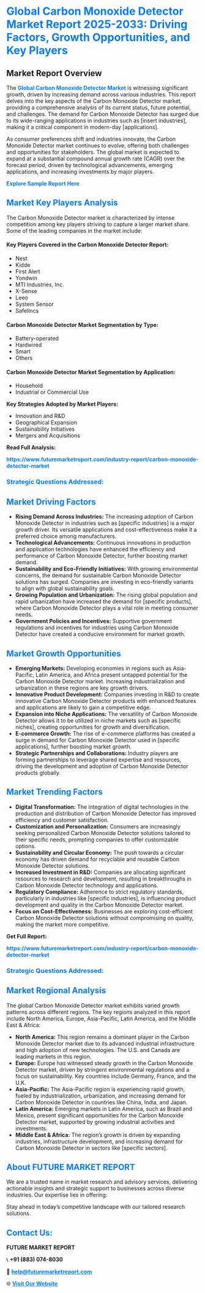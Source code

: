 <h1 style="color: #007BFF;">Global Carbon Monoxide Detector Market Report 2025-2033: Driving Factors, Growth Opportunities, and Key Players</h1>

<section id="overview">
<h2>Market Report Overview</h2>
<p>The <a href="https://www.futuremarketreport.com/industry-report/carbon-monoxide-detector-market" style="color: #007BFF; text-decoration: none;"><strong>Global Carbon Monoxide Detector Market</strong></a> is witnessing significant growth, driven by increasing demand across various industries. This report delves into the key aspects of the Carbon Monoxide Detector market, providing a comprehensive analysis of its current status, future potential, and challenges. The demand for Carbon Monoxide Detector has surged due to its wide-ranging applications in industries such as [insert industries], making it a critical component in modern-day [applications].</p>
<p>As consumer preferences shift and industries innovate, the Carbon Monoxide Detector market continues to evolve, offering both challenges and opportunities for stakeholders. The global market is expected to expand at a substantial compound annual growth rate (CAGR) over the forecast period, driven by technological advancements, emerging applications, and increasing investments by major players.</p>
</section>

<section id="overview">
<p><a href="https://www.futuremarketreport.com/request-sample/reportId=88397" style="color: #007BFF; text-decoration: none;"><strong>Explore Sample Report Here</strong></a></p>
</section>

<section id="key-players">
<h2 style="color: #007BFF;">Market Key Players Analysis</h2>
<p>The Carbon Monoxide Detector market is characterized by intense competition among key players striving to capture a larger market share. Some of the leading companies in the market include:</p>
<h4>Key Players Covered in the Carbon Monoxide Detector Report:</h4>
<ul><li>Nest</li><li>Kidde</li><li>First Alert</li><li>Yondwin</li><li>MTI Industries, Inc.</li><li>X-Sense</li><li>Leeo</li><li>System Sensor</li><li>Safelincs</li></ul>
<h4>Carbon Monoxide Detector Market Segmentation by Type:</h4>
<ul><li>Battery-operated</li><li>Hardwired</li><li>Smart</li><li>Others</li></ul>

<h4>Carbon Monoxide Detector Market Segmentation by Application:</h4>
<ul><li>Household</li><li>Industrial or Commercial Use</li></ul>
<p><strong>Key Strategies Adopted by Market Players:</strong></p>
<ul>
<li>Innovation and R&D</li>
<li>Geographical Expansion</li>
<li>Sustainability Initiatives</li>
<li>Mergers and Acquisitions</li>
</ul>
</section>

<section>
<p><strong>Read Full Analysis: </strong></p><a href="https://www.futuremarketreport.com/industry-report/carbon-monoxide-detector-market" style="color: #007BFF; text-decoration: none;"><strong>https://www.futuremarketreport.com/industry-report/carbon-monoxide-detector-market</strong></a>
<h3 style="color: #007BFF;">Strategic Questions Addressed:</h3>
</section>

<section id="driving-factors">
<h2 style="color: #007BFF;">Market Driving Factors</h2>
<ul>
<li><strong>Rising Demand Across Industries:</strong> The increasing adoption of Carbon Monoxide Detector in industries such as [specific industries] is a major growth driver. Its versatile applications and cost-effectiveness make it a preferred choice among manufacturers.</li>
<li><strong>Technological Advancements:</strong> Continuous innovations in production and application technologies have enhanced the efficiency and performance of Carbon Monoxide Detector, further boosting market demand.</li>
<li><strong>Sustainability and Eco-Friendly Initiatives:</strong> With growing environmental concerns, the demand for sustainable Carbon Monoxide Detector solutions has surged. Companies are investing in eco-friendly variants to align with global sustainability goals.</li>
<li><strong>Growing Population and Urbanization:</strong> The rising global population and rapid urbanization have increased the demand for [specific products], where Carbon Monoxide Detector plays a vital role in meeting consumer needs.</li>
<li><strong>Government Policies and Incentives:</strong> Supportive government regulations and incentives for industries using Carbon Monoxide Detector have created a conducive environment for market growth.</li>
</ul>
</section>

<section id="growth-opportunities">
<h2 style="color: #007BFF;">Market Growth Opportunities</h2>
<ul>
<li><strong>Emerging Markets:</strong> Developing economies in regions such as Asia-Pacific, Latin America, and Africa present untapped potential for the Carbon Monoxide Detector market. Increasing industrialization and urbanization in these regions are key growth drivers.</li>
<li><strong>Innovative Product Development:</strong> Companies investing in R&D to create innovative Carbon Monoxide Detector products with enhanced features and applications are likely to gain a competitive edge.</li>
<li><strong>Expansion into Niche Applications:</strong> The versatility of Carbon Monoxide Detector allows it to be utilized in niche markets such as [specific niches], creating opportunities for growth and diversification.</li>
<li><strong>E-commerce Growth:</strong> The rise of e-commerce platforms has created a surge in demand for Carbon Monoxide Detector used in [specific applications], further boosting market growth.</li>
<li><strong>Strategic Partnerships and Collaborations:</strong> Industry players are forming partnerships to leverage shared expertise and resources, driving the development and adoption of Carbon Monoxide Detector products globally.</li>
</ul>
</section>

<section id="trending-factors">
<h2 style="color: #007BFF;">Market Trending Factors</h2>
<ul>
<li><strong>Digital Transformation:</strong> The integration of digital technologies in the production and distribution of Carbon Monoxide Detector has improved efficiency and customer satisfaction.</li>
<li><strong>Customization and Personalization:</strong> Consumers are increasingly seeking personalized Carbon Monoxide Detector solutions tailored to their specific needs, prompting companies to offer customizable options.</li>
<li><strong>Sustainability and Circular Economy:</strong> The push towards a circular economy has driven demand for recyclable and reusable Carbon Monoxide Detector solutions.</li>
<li><strong>Increased Investment in R&D:</strong> Companies are allocating significant resources to research and development, resulting in breakthroughs in Carbon Monoxide Detector technology and applications.</li>
<li><strong>Regulatory Compliance:</strong> Adherence to strict regulatory standards, particularly in industries like [specific industries], is influencing product development and quality in the Carbon Monoxide Detector market.</li>
<li><strong>Focus on Cost-Effectiveness:</strong> Businesses are exploring cost-efficient Carbon Monoxide Detector solutions without compromising on quality, making the market more competitive.</li>
</ul>
</section>

<section>
<p><strong>Get Full Report: </strong></p><a href="https://www.futuremarketreport.com/industry-report/carbon-monoxide-detector-market" style="color: #007BFF; text-decoration: none;"><strong>https://www.futuremarketreport.com/industry-report/carbon-monoxide-detector-market</strong></a>
<h3 style="color: #007BFF;">Strategic Questions Addressed:</h3>
</section>


<section id="regional-analysis">
<h2 style="color: #007BFF;">Market Regional Analysis</h2>
<p>The global Carbon Monoxide Detector market exhibits varied growth patterns across different regions. The key regions analyzed in this report include North America, Europe, Asia-Pacific, Latin America, and the Middle East & Africa:</p>
<ul>
<li><strong>North America:</strong> This region remains a dominant player in the Carbon Monoxide Detector market due to its advanced industrial infrastructure and high adoption of new technologies. The U.S. and Canada are leading markets in this region.</li>
<li><strong>Europe:</strong> Europe has witnessed steady growth in the Carbon Monoxide Detector market, driven by stringent environmental regulations and a focus on sustainability. Key countries include Germany, France, and the U.K.</li>
<li><strong>Asia-Pacific:</strong> The Asia-Pacific region is experiencing rapid growth, fueled by industrialization, urbanization, and increasing demand for Carbon Monoxide Detector in countries like China, India, and Japan.</li>
<li><strong>Latin America:</strong> Emerging markets in Latin America, such as Brazil and Mexico, present significant opportunities for the Carbon Monoxide Detector market, supported by growing industrial activities and investments.</li>
<li><strong>Middle East & Africa:</strong> The region’s growth is driven by expanding industries, infrastructure development, and increasing demand for Carbon Monoxide Detector in sectors like [specific sectors].</li>
</ul>
</section>

<footer>
<h2 style="color: #007BFF;">About FUTURE MARKET REPORT</h2>
<p>We are a trusted name in market research and advisory services, delivering actionable insights and strategic support to businesses across diverse industries. Our expertise lies in offering:</p>

<p>Stay ahead in today’s competitive landscape with our tailored research solutions.</p>

<h2 style="color: #007BFF;">Contact Us:</h2>
<p><strong>FUTURE MARKET REPORT</strong></p>
<p>📞 <strong>+91 (883) 074-8030</strong></p>
<p>📧 <strong><a href="mailto:help@futuremarketreport.com" style="color: #007BFF;">help@futuremarketreport.com</a></strong></p>
<p>🌐 <strong><a href="https://www.futuremarketreport.com/" style="color: #007BFF;">Visit Our Website</a></strong></p>
</footer>